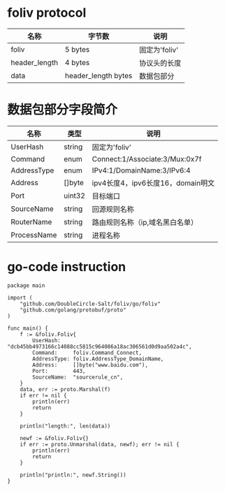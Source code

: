 # foliv protocol

| 名称   | 字节数  | 说明  |
|  ----  | ----  | ----  |
| foliv  | 5 bytes | 固定为'foliv' |
| header_length  | 4 bytes | 协议头的长度 |
| data | header_length bytes | 数据包部分 |

# 数据包部分字段简介

| 名称   | 类型  | 说明  |
|  ----  | ----  | ----  |
| UserHash  | string | 固定为'foliv' |
| Command  | enum | Connect:1/Associate:3/Mux:0x7f |
| AddressType | enum | IPv4:1/DomainName:3/IPv6:4 |
| Address | []byte | ipv4长度4，ipv6长度16，domain明文 |
| Port | uint32 | 目标端口 |
| SourceName | string | 回源规则名称 |
| RouterName | string | 路由规则名称（ip,域名黑白名单） |
| ProcessName | string | 进程名称 |

# go-code instruction

```
package main

import (
	"github.com/DoubleCircle-Salt/foliv/go/foliv"
	"github.com/golang/protobuf/proto"
)

func main() {
	f := &foliv.Foliv{
		UserHash:    "dcb45bb4973166c14088cc5815c964086a18ac306561d0d9aa502a4c",
		Command:     foliv.Command_Connect,
		AddressType: foliv.AddressType_DomainName,
		Address:     []byte("www.baidu.com"),
		Port:        443,
		SourceName:  "sourcerule_cn",
	}
	data, err := proto.Marshal(f)
	if err != nil {
		println(err)
		return
	}

	println("length:", len(data))

	newf := &foliv.Foliv{}
	if err := proto.Unmarshal(data, newf); err != nil {
		println(err)
		return
	}

	println("println:", newf.String())
}
```
